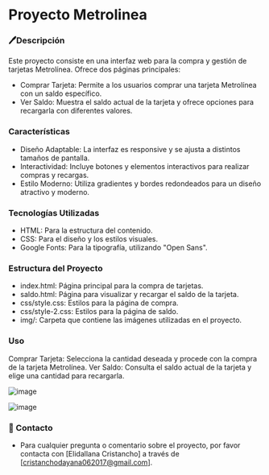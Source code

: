 # Proyecto Metrolinea
### 🖊️Descripción
  Este proyecto consiste en una interfaz web para la compra y gestión de tarjetas Metrolínea. Ofrece dos páginas principales:
 - Comprar Tarjeta: Permite a los usuarios comprar una tarjeta Metrolínea con un saldo específico.
 - Ver Saldo: Muestra el saldo actual de la tarjeta y ofrece opciones para recargarla con diferentes valores.
   
### Características
 - Diseño Adaptable: La interfaz es responsive y se ajusta a distintos tamaños de pantalla.
 - Interactividad: Incluye botones y elementos interactivos para realizar compras y recargas.
 - Estilo Moderno: Utiliza gradientes y bordes redondeados para un diseño atractivo y moderno.
   
### Tecnologías Utilizadas
 - HTML: Para la estructura del contenido.
 - CSS: Para el diseño y los estilos visuales.
 - Google Fonts: Para la tipografía, utilizando "Open Sans".

### Estructura del Proyecto
 - index.html: Página principal para la compra de tarjetas.
 - saldo.html: Página para visualizar y recargar el saldo de la tarjeta.
 - css/style.css: Estilos para la página de compra.
 - css/style-2.css: Estilos para la página de saldo.
 - img/: Carpeta que contiene las imágenes utilizadas en el proyecto.
   
### Uso
Comprar Tarjeta: Selecciona la cantidad deseada y procede con la compra de la tarjeta Metrolínea.
Ver Saldo: Consulta el saldo actual de la tarjeta y elige una cantidad para recargarla.

![image](https://github.com/user-attachments/assets/1108d22c-359d-41c5-b022-3a852cee0f54)

![image](https://github.com/user-attachments/assets/824cb70c-b73f-4c72-8d11-befa1dc8a950)

### 📱 Contacto
 - Para cualquier pregunta o comentario sobre el proyecto, por favor contacta con [Elidallana Cristancho] a través de [cristanchodayana062017@gmail.com].

